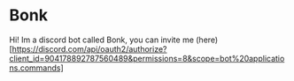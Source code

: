 # Bonk
Hi! Im a discord bot called Bonk,
you can invite me (here) [https://discord.com/api/oauth2/authorize?client_id=904178892787560489&permissions=8&scope=bot%20applications.commands]